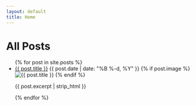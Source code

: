 ```yaml
---
layout: default
title: Home
---
```


<div class="posts">
  <h1>All Posts</h1>
  <ul>
    {% for post in site.posts %}
    <li>
      <a href="{{ post.url }}">{{ post.title }}</a>
      <span class="post-date">{{ post.date | date: "%B %-d, %Y" }}</span>
      {% if post.image %}
      <img src="{{ post.image }}" alt="{{ post.title }}" class="post-image" />
      {% endif %}
      <p class="post-excerpt">{{ post.excerpt | strip_html }}</p>
    </li>
    {% endfor %}
  </ul>
</div>
